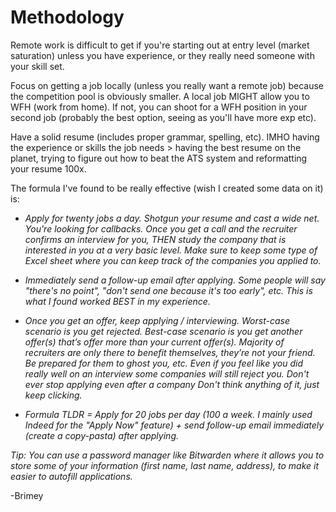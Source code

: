 # Methodology
Remote work is difficult to get if you're starting out at entry level (market saturation) unless you have experience, or they really need someone with your skill set.

Focus on getting a job locally (unless you really want a remote job) because the competition pool is obviously smaller. A local job MIGHT allow you to WFH (work from home). If not, you can shoot for a WFH position in your second job (probably the best option, seeing as you'll have more exp etc).

Have a solid resume (includes proper grammar, spelling, etc). IMHO having the experience or skills the job needs > having the best resume on the planet, trying to figure out how to beat the ATS system and reformatting your resume 100x.
        
The formula I've found to be really effective (wish I created some data on it) is:

- *Apply for twenty jobs a day. Shotgun your resume and cast a wide net. You're looking for callbacks. Once you get a call and the recruiter confirms an interview for you, THEN study the company that is interested in you at a very basic level. Make sure to keep some type of Excel sheet where you can keep track of the companies you applied to.*

- *Immediately send a follow-up email after applying. Some people will say "there's no point", "don't send one because it's too early", etc. This is what I found worked BEST in my experience.*

- *Once you get an offer, keep applying / interviewing. Worst-case scenario is you get rejected. Best-case scenario is you get another offer(s) that’s offer more than your current offer(s). Majority of recruiters are only there to benefit themselves, they’re not your friend. Be prepared for them to ghost you, etc. Even if you feel like you did really well on an interview some companies will still reject you. Don't ever stop applying even after a company Don't think anything of it, just keep clicking.*

- *Formula TLDR = Apply for 20 jobs per day (100 a week. I mainly used Indeed for the "Apply Now" feature) + send follow-up email immediately (create a copy-pasta) after applying.*

*Tip: You can use a password manager like Bitwarden where it allows you to store some of your information (first name, last name, address), to make it easier to autofill applications.*
 
 -Brimey
